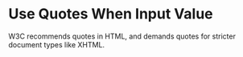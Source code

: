 # Use Quotes When Input Value

W3C recommends quotes in HTML, and demands quotes for stricter document types like XHTML.